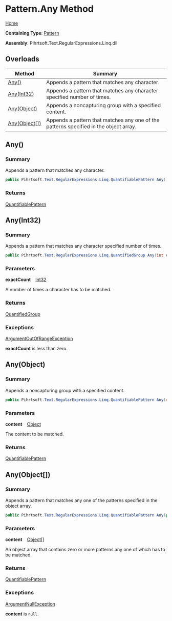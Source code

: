 # Pattern\.Any Method

[Home](../../../../../../README.md)

**Containing Type**: [Pattern](../README.md)

**Assembly**: Pihrtsoft\.Text\.RegularExpressions\.Linq\.dll

## Overloads

| Method | Summary |
| ------ | ------- |
| [Any()](#Pihrtsoft_Text_RegularExpressions_Linq_Pattern_Any) | Appends a pattern that matches any character\. |
| [Any(Int32)](#Pihrtsoft_Text_RegularExpressions_Linq_Pattern_Any_System_Int32_) | Appends a pattern that matches any character specified number of times\. |
| [Any(Object)](#Pihrtsoft_Text_RegularExpressions_Linq_Pattern_Any_System_Object_) | Appends a noncapturing group with a specified content\. |
| [Any(Object\[\])](#Pihrtsoft_Text_RegularExpressions_Linq_Pattern_Any_System_Object___) | Appends a pattern that matches any one of the patterns specified in the object array\. |

## Any\(\) <a name="Pihrtsoft_Text_RegularExpressions_Linq_Pattern_Any"></a>

### Summary

Appends a pattern that matches any character\.

```csharp
public Pihrtsoft.Text.RegularExpressions.Linq.QuantifiablePattern Any()
```

### Returns

[QuantifiablePattern](../../QuantifiablePattern/README.md)

## Any\(Int32\) <a name="Pihrtsoft_Text_RegularExpressions_Linq_Pattern_Any_System_Int32_"></a>

### Summary

Appends a pattern that matches any character specified number of times\.

```csharp
public Pihrtsoft.Text.RegularExpressions.Linq.QuantifiedGroup Any(int exactCount)
```

### Parameters

**exactCount** &ensp; [Int32](https://docs.microsoft.com/en-us/dotnet/api/system.int32)

A number of times a character has to be matched\.

### Returns

[QuantifiedGroup](../../QuantifiedGroup/README.md)

### Exceptions

[ArgumentOutOfRangeException](https://docs.microsoft.com/en-us/dotnet/api/system.argumentoutofrangeexception)

**exactCount** is less than zero\.

## Any\(Object\) <a name="Pihrtsoft_Text_RegularExpressions_Linq_Pattern_Any_System_Object_"></a>

### Summary

Appends a noncapturing group with a specified content\.

```csharp
public Pihrtsoft.Text.RegularExpressions.Linq.QuantifiablePattern Any(object content)
```

### Parameters

**content** &ensp; [Object](https://docs.microsoft.com/en-us/dotnet/api/system.object)

The content to be matched\.

### Returns

[QuantifiablePattern](../../QuantifiablePattern/README.md)

## Any\(Object\[\]\) <a name="Pihrtsoft_Text_RegularExpressions_Linq_Pattern_Any_System_Object___"></a>

### Summary

Appends a pattern that matches any one of the patterns specified in the object array\.

```csharp
public Pihrtsoft.Text.RegularExpressions.Linq.QuantifiablePattern Any(params object[] content)
```

### Parameters

**content** &ensp; [Object](https://docs.microsoft.com/en-us/dotnet/api/system.object)\[\]

An object array that contains zero or more patterns any one of which has to be matched\.

### Returns

[QuantifiablePattern](../../QuantifiablePattern/README.md)

### Exceptions

[ArgumentNullException](https://docs.microsoft.com/en-us/dotnet/api/system.argumentnullexception)

**content** is `null`\.

